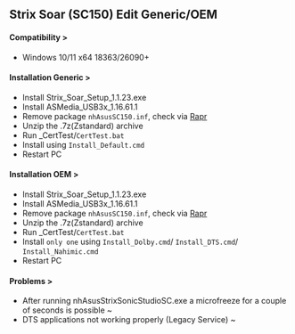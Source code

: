 ## Strix Soar (SC150) Edit Generic/OEM
#### Compatibility >
- Windows 10/11 x64 18363/26090+
#### Installation Generic >
- Install Strix_Soar_Setup_1.1.23.exe
- Install ASMedia_USB3x_1.16.61.1
- Remove package `nhAsusSC150.inf`, check via [Rapr][DriverStoreExplorer]
- Unzip the .7z(Zstandard) archive
- Run _CertTest/`CertTest.bat`
- Install using `Install_Default.cmd`
- Restart PC
#### Installation OEM >
- Install Strix_Soar_Setup_1.1.23.exe
- Install ASMedia_USB3x_1.16.61.1
- Remove package `nhAsusSC150.inf`, check via [Rapr][DriverStoreExplorer]
- Unzip the .7z(Zstandard) archive
- Run _CertTest/`CertTest.bat`
- Install `only one` using `Install_Dolby.cmd`/ `Install_DTS.cmd`/ `Install_Nahimic.cmd`
- Restart PC
#### Problems >
- After running nhAsusStrixSonicStudioSC.exe a microfreeze for a couple of seconds is possible ~
- DTS applications not working properly (Legacy Service) ~

[DriverStoreExplorer]: https://github.com/lostindark/DriverStoreExplorer
